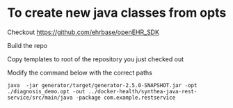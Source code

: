 # To create new java classes from opts

Checkout https://github.com/ehrbase/openEHR_SDK

Build the repo 

Copy templates to root of the repository you just checked out

Modify the command below with the correct paths

```java  -jar generator/target/generator-2.5.0-SNAPSHOT.jar -opt ./diagnosis_demo.opt -out ../docker-health/synthea-java-rest-service/src/main/java -package com.example.restservice```